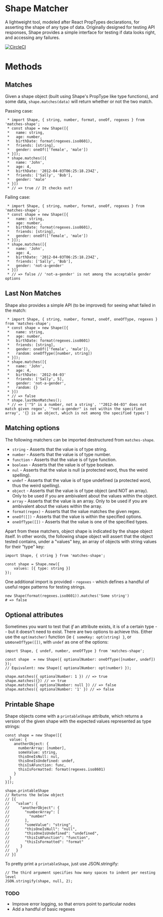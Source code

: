 # Shape Matcher

A lightweight tool, modeled after React PropTypes declarations, for asserting the shape of any type of data. Originally designed for testing API responses, Shape provides a simple interface for testing if data looks right, and accessing any failures.

[![CircleCI](https://circleci.com/gh/sashafklein/shape.svg?style=svg&circle-token=cde994ece9d01489331c05301ebbff918bebcd7c)](https://circleci.com/gh/sashafklein/shape)

# Methods

## Matches

Given a shape object (built using Shape's PropType like type functions), and some data, `shape.matches(data)` will return whether or not the two match.

Passing case:

```
 * import Shape, { string, number, format, oneOf, regexes } from 'matches-shape';
 * const shape = new Shape([{
 *   name: string,
 *   age: number,
 *   birthDate: format(regexes.iso8601),
 *   friends: [string],
 *   gender: oneOf(['female', 'male'])
 * }]);
 * shape.matches([{
 *   name: 'John',
 *   age: 4,
 *   birthDate: '2012-04-03T06:25:18.234Z',
 *   friends: ['Sally', 'Bob'],
 *   gender: 'male'
 * }])
 * // => true // It checks out!
```

Failing case:

```
 * import Shape, { string, number, format, oneOf, regexes } from 'matches-shape';
 * const shape = new Shape([{
 *   name: string,
 *   age: number,
 *   birthDate: format(regexes.iso8601),
 *   friends: [string],
 *   gender: oneOf(['female', 'male'])
 * }]);
 * shape.matches([{
 *   name: 'John',
 *   age: 4,
 *   birthDate: '2012-04-03T06:25:18.234Z',
 *   friends: ['Sally', 'Bob'],
 *   gender: 'not-a-gender'
 * }])
 * // => false // 'not-a-gender' is not among the acceptable gender options
```

## Last Non Matches

Shape also provides a simple API (to be improved) for seeing what failed in the match:

```
 * import Shape, { string, number, format, oneOf, oneOfType, regexes } from 'matches-shape';
 * const shape = new Shape([{
 *   name: string,
 *   age: number,
 *   birthDate: format(regexes.iso8601)
 *   friends: [string],
 *   gender: oneOf(['female', 'male']),
 *   random: oneOfType([number, string])
 * }]);
 * shape.matches([{
 *   name: 'John',
 *   age: 4,
 *   birthDate: '2012-04-03'
 *   friends: ['Sally', 5],
 *   gender: 'not-a-gender',
 *   random: {}
 * }])
 * // => false
 * shape.lastNonMatches();
 * // => ['"5" is a number, not a string', '"2012-04-03" does not match given regex', '"not-a-gender" is not within the specified array', '{} is an object, which is not among the specified types']
```

## Matching options

The following matchers can be imported destructured from `matches-shape`.

- `string` - Asserts that the value is of type string.
- `number` - Asserts that the value is of type number.
- `function` - Asserts that the value is of type function.
- `boolean` - Asserts that the value is of type boolean.
- `nul` - Asserts that the value is null (a protected word, thus the weird spelling).
- `undef` - Asserts that the value is of type undefined (a protected word, thus the weird spelling).
- `object` - Asserts that the value is of type object (and NOT an array). Only to be used if you are ambivalent about the values within the object.
- `array` - Asserts that the value is an array. Only to be used if you are ambivalent about the values within the array.
- `format(regex)` - Asserts that the value matches the given regex.
- `oneOf([])` - Asserts that the value is within the specified options.
- `oneOfType([])` - Asserts that the value is one of the specified types.

Apart from these matchers, object shape is indicated by the shape object itself. In other words, the following shape object will assert that the object tested contains, under a "values" key, an array of objects with string values for their "type" key:

```
import Shape, { string } from 'matches-shape';

const shape = Shape.new({
    values: [{ type: string }]
});
```

One additional import is provided - `regexes` - which defines a handful of useful regex patterns for testing strings.

```
new Shape(format(regexes.iso8601)).matches('Some string')
# => false
```

## Optional attributes

Sometimes you want to test that *if* an attribute exists, it is of a certain type -- but it doesn't need to exist. There are two options to achieve this. Either use the `opt(matcher)` function (ie `{ someKey: opt(string) }`, or use`oneOfType([])`, with `undef` as one of the options:

```
import Shape, { undef, number, oneOfType } from 'matches-shape';

const shape  = new Shape({ optionalNumber: oneOfType([number, undef]) });
// Equivalent: new Shape({ optionalNumber: opt(number) });

shape.matches({ optionalNumber: 1 }) // => true
shape.matches({}) // => true
shape.matches({ optionalNumber: null }) // => false
shape.matches({ optionalNumber: '1' }) // => false
```

## Printable Shape

Shape objects come with a `printableShape` attribute, which returns a version of the given shape with the expected values represented as type strings:

```
const shape = new Shape([{
  value: {
    anotherObject: {
      numberArray: [number],
      someValue: string,
      thisOneIsNull: nul,
      thisOneIsUndefined: undef,
      thisIsAFunction: func,
      thisIsFormatted: format(regexes.iso8601)
    }
  }
}]);

shape.printableShape
// Returns the below object
// [{
//   "value": {
//     "anotherObject": {
//       "numberArray": [
//         "number"
//       ],
//       "someValue": "string",
//       "thisOneIsNull": "null",
//       "thisOneIsUndefined": "undefined",
//       "thisIsAFunction": "function",
//       "thisIsFormatted": "format"
//     }
//   }
// }]
```

To pretty print a `printableShape`, just use JSON.stringify:

```
// The third argument specifies how many spaces to indent per nesting level
JSON.stringify(shape, null, 2);
```

### TODO

- Improve error logging, so that errors point to particular nodes
- Add a handful of basic regexes